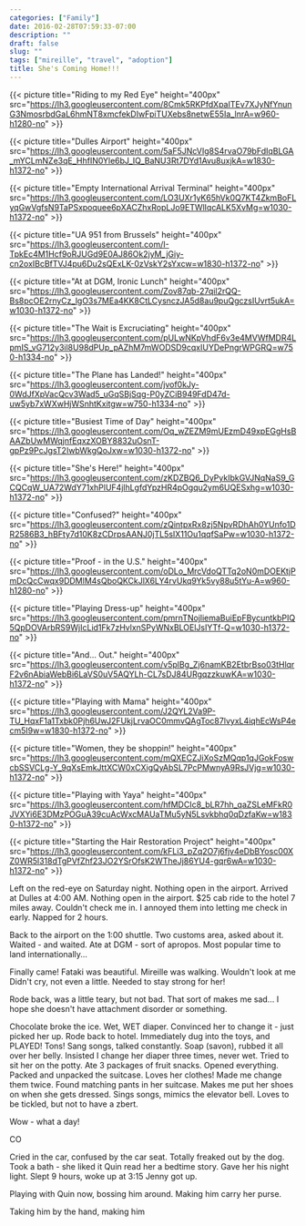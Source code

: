 ```yaml
---
categories: ["Family"]
date: 2016-02-28T07:59:33-07:00
description: ""
draft: false
slug: ""
tags: ["mireille", "travel", "adoption"]
title: She's Coming Home!!!
---
```


{{< picture title="Riding to my Red Eye" height="400px" src="https://lh3.googleusercontent.com/8Cmk5RKPfdXpaITEv7XJyNfYnunG3NmosrbdGaL6hmNT8xmcfekDIwFpiTUXebs8netwE55Ia_lnrA=w960-h1280-no" >}}

{{< picture title="Dulles Airport" height="400px" src="https://lh3.googleusercontent.com/5aF5JNcVIg8S4rvaO79bFdIqBLGA_mYCLmNZe3qE_HhfIN0Yle6bJ_IQ_BaNU3Rt7DYd1Avu8uxjkA=w1830-h1372-no" >}}

{{< picture title="Empty International Arrival Terminal" height="400px" src="https://lh3.googleusercontent.com/LO3UXr1yK65hVk0Q7KT4ZkmBoFLyqGwVgfsN9TaPSxpoquee6pXACZhxRopLJo9ETWlIqcALK5XvMg=w1030-h1372-no" >}}

{{< picture title="UA 951 from Brussels" height="400px" src="https://lh3.googleusercontent.com/I-TpkEc4M1Hcf9oRJUGd9E0AJ86Ok2jyM_jGiy-cn2oxIBcBfTVJ4pu6Du2sQExLK-0zVskY2sYxcw=w1830-h1372-no" >}}

{{< picture title="At at DGM, Ironic Lunch" height="400px" src="https://lh3.googleusercontent.com/Zov87qb-27qil2rQQ-Bs8pcOE2rnyCz_lgO3s7MEa4KK8CtLCysnczJA5d8au9puQgczsIUvrt5ukA=w1030-h1372-no" >}}

{{< picture title="The Wait is Excruciating" height="400px" src="https://lh3.googleusercontent.com/pULwNKpVhdF6v3e4MVWfMDR4LpmIS_vG712y3il8U98dPUp_pAZhM7mWODSD9cqxIUYDePngrWPGRQ=w750-h1334-no" >}}

{{< picture title="The Plane has Landed!" height="400px" src="https://lh3.googleusercontent.com/jvof0kJy-0WdJfXpVacQcv3Wad5_uGqSBjSqg-P0yZCiB949FdD47d-uw5yb7xWXwHjWSnhtKxitgw=w750-h1334-no" >}}

{{< picture title="Busiest Time of Day" height="400px" src="https://lh3.googleusercontent.com/Oq_wZEZM9mUEzmD49xpEGgHsBAAZbUwMWqjnfEqxzXOBY8832uOsnT-gpPz9PcJgsT2IwbWkgQoJxw=w1030-h1372-no" >}}

{{< picture title="She's Here!" height="400px" src="https://lh3.googleusercontent.com/zKDZBQ6_DyPykIbkGVJNqNaS9_GCQCqW_UA72WdY71xhPlUF4jlhLgfdYpzHR4pOgqu2ym6UQESxhg=w1030-h1372-no" >}}

{{< picture title="Confused?" height="400px" src="https://lh3.googleusercontent.com/zQintpxRx8zj5NpvRDhAh0YUnfo1DR2586B3_hBFty7d10K8zCDrpsAANJ0jTL5sIX11Ou1qqfSaPw=w1030-h1372-no" >}}

{{< picture title="Proof - in the U.S." height="400px" src="https://lh3.googleusercontent.com/oDLo_MrcVdoQTTq2oN0mDOEKtjPmDcQcCwqx9DDMlM4sQboQKCkJlX6LY4rvUkq9Yk5vy88u5tYu-A=w960-h1280-no" >}}

{{< picture title="Playing Dress-up" height="400px" src="https://lh3.googleusercontent.com/pmrnTNojliemaBuiEpFBycuntkbPIQ5QpDOVArbRS9WjIcLid1Fk7zHvlxnSPyWNxBLOElJsIYTf-Q=w1030-h1372-no" >}}

{{< picture title="And... Out." height="400px" src="https://lh3.googleusercontent.com/v5plBg_Zj6namKB2EtbrBso03tHlqrF2v6nAbiaWebBi6LaVS0uV5AQYLh-CL7sDJ84URgqzzkuwKA=w1030-h1372-no" >}}

{{< picture title="Playing with Mama" height="400px" src="https://lh3.googleusercontent.com/J2QYL2Va9P-TU_HqxF1a1Txbk0Pjh6UwJ2FUkjLrvaOC0mmvQAgToc87lvyxL4iqhEcWsP4ecm5I9w=w1830-h1372-no" >}}

{{< picture title="Women, they be shoppin!" height="400px" src="https://lh3.googleusercontent.com/mQXECZJiXoSzMQqp1qJGokFoswcbSSVCLg-Y_9qXsEmkJttXCW0xCXigQyAbSL7PcPMwnyA9RsJVjg=w1030-h1372-no" >}}

{{< picture title="Playing with Yaya" height="400px" src="https://lh3.googleusercontent.com/hfMDCIc8_bLR7hh_qaZSLeMFkR0JVXYi6E3DMzPOGuA39cuAcWxcMAUaTMu5yN5Lsvkbhq0qDzfaKw=w1830-h1372-no" >}}

{{< picture title="Starting the Hair Restoration Project" height="400px" src="https://lh3.googleusercontent.com/kFLi3_pZq2O7j6fjv4eDbBYosc00XZ0WR5l318dTgPVfZhf23JO2YSrOfsK2WTheJj86YU4-gqr6wA=w1030-h1372-no" >}}

Left on the red-eye on Saturday night.
Nothing open in the airport.
Arrived at Dulles at 4:00 AM.
Nothing open in the airport.
$25 cab ride to the hotel 7 miles away.
Couldn't check me in.
I annoyed them into letting me check in early.
Napped for 2 hours.

Back to the airport on the 1:00 shuttle.
Two customs area, asked about it.
Waited - and waited.
Ate at DGM - sort of apropos.
Most popular time to land internationally...

Finally came!
Fataki was beautiful.
Mireille was walking.
Wouldn't look at me
Didn't cry, not even a little. Needed to stay strong for her!

Rode back, was a little teary, but not bad. That sort of makes me sad...
I hope she doesn't have attachment disorder or something.

Chocolate broke the ice.
Wet, WET diaper. Convinced her to change it - just picked her up.
Rode back to hotel.
Immediately dug into the toys, and PLAYED! Tons!
Sang songs, talked constantly.
Soap (savon), rubbed it all over her belly.
Insisted I change her diaper three times, never wet.
Tried to sit her on the potty.
Ate 3 packages of fruit snacks.
Opened everything.
Packed and unpacked the suitcase.
Loves her clothes! Made me change them twice. Found matching pants in her
suitcase.
Makes me put her shoes on when she gets dressed.
Sings songs, mimics the elevator bell.
Loves to be tickled, but not to have a zbert.

Wow - what a day!

CO

Cried in the car, confused by the car seat.
Totally freaked out by the dog.
Took a bath - she liked it
Quin read her a bedtime story. Gave her his night light.
Slept 9 hours, woke up at 3:15
Jenny got up.

Playing with Quin now, bossing him around.
Making him carry her purse.

Taking him by the hand, making him
